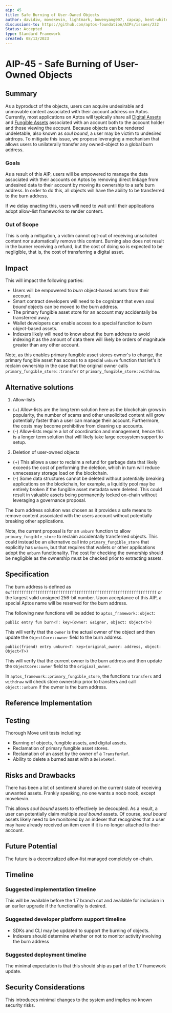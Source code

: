 ```yaml
---
aip: 45
title: Safe Burning of User-Owned Objects
author: davidiw, movekevin, lightmark, bowenyang007, capcap, kent-white
discussions-to: https://github.com/aptos-foundation/AIPs/issues/232
Status: Accepted
type: Standard Framework
created: 08/13/2023
---
```


# AIP-45 - Safe Burning of User-Owned Objects
  
## Summary

As a byproduct of the objects, users can acquire undesirable and unmovable content associated with their account address on Aptos. Currently, most applications on Aptos will typically share all [Digital Assets](https://github.com/aptos-foundation/AIPs/blob/main/aips/aip-11.md) and [Fungible Assets](https://github.com/aptos-foundation/AIPs/blob/main/aips/aip-21.md) associated with an account both to the account holder and those viewing the account. Because objects can be rendered undeletable, also known as *soul bound*, a user may be victim to undesired airdrops. To mitigate this issue, we propose leveraging a mechanism that allows users to unilaterally transfer any owned-object to a global burn address.

### Goals

As a result of this AIP, users will be empowered to manage the data associated with their accounts on Aptos by removing direct linkage from undesired data to their account by moving its ownership to a safe burn address. In order to do this, all objects will have the ability to be transferred to the burn address.

If we delay enacting this, users will need to wait until their applications adopt allow-list frameworks to render content.

### Out of Scope

This is only a mitigation, a victim cannot opt-out of receiving unsolicited content nor automatically remove this content. Burning also does not result in the burner receiving a refund, but the cost of doing so is expected to be negligible, that is, the cost of transferring a digital asset.

## Impact

This will impact the following parties:
* Users will be empowered to *burn* object-based assets from their account.
* Smart contract developers will need to be cognizant that even *soul bound* objects can be moved to the burn address.
* The primary fungible asset store for an account may accidentally be transferred away.
* Wallet developers can enable access to a special function to *burn* object-based assets.
* Indexers likely will need to know about the burn address to avoid indexing it as the amount of data there will likely be orders of magnitude greater than any other account.

Note, as this enables primary fungible asset stores owner's to change, the primary fungible asset has access to a special `unburn` function that let's it reclaim ownership in the case that the original owner calls `primary_fungible_store::transfer` or `primary_fungible_store::withdraw`.

## Alternative solutions

1. Allow-lists
  * (+) Allow-lists are the long term solution here as the blockchain grows in popularity, the number of scams and other unsolicited content will grow potentially faster than a user can manage their account. Furthermore, the costs may become prohibitive from cleaning up accounts.
  * (-) Allow-lists require a lot of coordination and management, hence this is a longer term solution that will likely take large ecosystem support to setup.
2. Deletion of user-owned objects
  * (+) This allows a user to reclaim a refund for garbage data that likely exceeds the cost of performing the deletion, which in turn will reduce unnecessary storage load on the blockchain.
  * (-) Some data structures cannot be deleted without potentially breaking applications on the blockchain, for example, a liquidity pool may be entirely broken if the fungible asset metadata were deleted. This could result in valuable assets being permanently locked on-chain without leveraging a governance proposal.

The burn address solution was chosen as it provides a safe means to remove content associated with the users account without potentially breaking other applications.

Note, the current proposal is for an `unburn` function to allow `primary_fungible_store` to reclaim accidentally transferred objects. This could instead be an alternative call into `primary_fungible_store` that explicitly has `unburn`, but that requires that wallets or other applications adopt the `unburn` functionality. The cost for checking the ownership should be negligible as the ownership must be checked prior to extracting assets.

## Specification

The burn address is defined as `0xffffffffffffffffffffffffffffffffffffffffffffffffffffffffffffffff` or the largest valid unsigned 256-bit number. Upon acceptance of this AIP, a special Aptos name will be reserved for the burn address.

The following new functions will be added to `aptos_framework::object`:

`public entry fun burn<T: key>(owner: &signer, object: Object<T>)`

This will verify that the `owner` is the actual owner of the object and then update the `ObjectCore::owner` field to the burn address.

`public(friend) entry unburn<T: key>(original_owner: address, object: Object<T>)`

This will verify that the current owner is the burn address and then update the `ObjectCore::owner` field to the `original_owner`.

In `aptos_framework::primary_fungible_store`, the functions `transfers` and `withdraw` will check store ownership prior to transfers and call `object::unburn` if the owner is the burn address.

## Reference Implementation

## Testing 

Thorough Move unit tests including:
* Burning of objects, fungible assets, and digital assets.
* Reclamation of primary fungible asset stores.
* Reclamation of an asset by the owner of a `TransferRef`.
* Ability to delete a burned asset with a `DeleteRef`.

## Risks and Drawbacks

There has been a lot of sentiment shared on the current state of receiving unwanted assets. Frankly speaking, no one wants a noob noob, except movekevin.

This allows *soul bound* assets to effectively be decoupled. As a result, a user can potentially claim multiple *soul bound* assets. Of course, *soul bound* assets likely need to be monitored by an indexer that recognizes that a user may have already received an item even if it is no longer attached to their account.

## Future Potential

The future is a decentralized allow-list managed completely on-chain.

## Timeline

### Suggested implementation timeline

This will be available before the 1.7 branch cut and available for inclusion in an earlier upgrade if the functionality is desired.

### Suggested developer platform support timeline

* SDKs and CLI may be updated to support the burning of objects.
* Indexers should determine whether or not to monitor activity involving the burn address

### Suggested deployment timeline

The minimal expectation is that this should ship as part of the 1.7 framework update.

## Security Considerations

This introduces minimal changes to the system and implies no known security risks.
